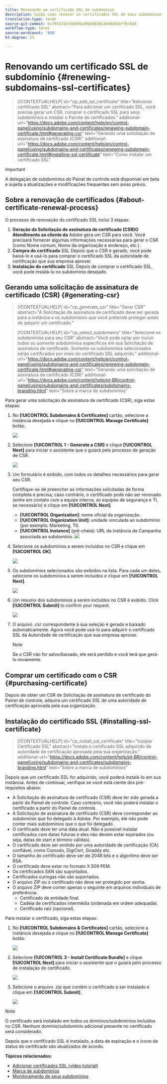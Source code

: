 ```yaml
---
title: Renovando um certificado SSL de subdomínio
description: Saiba como renovar os certificados SSL de seus subdomínios
translation-type: tm+mt
source-git-commit: bc29433167d4699ad9b840381abd0d5bbff8c630
workflow-type: tm+mt
source-wordcount: '840'
ht-degree: 2%

---
```



# Renovando um certificado SSL de subdomínio {#renewing-subdomains-ssl-certificates}

>[!CONTEXTUALHELP]
>id="cp_add_ssl_certificate"
>title="Adicionar certificado SSL"
>abstract="Para adicionar um certificado SSL, você precisa gerar um CSR, comprar o certificado SSL para seus subdomínios e instalar o Pacote de certificados."
>additional-url="https://docs.adobe.com/content/help/en/control-panel/using/subdomains-and-certificates/renewing-subdomain-certificate.html#generating-csr" text="Gerando uma solicitação de assinatura de certificado (CSR)"
>additional-url="https://docs.adobe.com/content/help/en/control-panel/using/subdomains-and-certificates/renewing-subdomain-certificate.html#installing-ssl-certificate" text="Como instalar um certificado SSL"

>[!IMPORTANT]
>
>A delegação de subdomínios do Painel de controle está disponível em beta e sujeita a atualizações e modificações frequentes sem aviso prévio.

## Sobre a renovação de certificados {#about-certificate-renewal-process}

O processo de renovação do certificado SSL inclui 3 etapas:

1. **Geração da Solicitação de assinatura de certificado (CSR)O Atendimento ao cliente da** Adobe gera um CSR para você. Você precisará fornecer algumas informações necessárias para gerar o CSR (como Nome comum, Nome da organização e endereço, etc.).
1. **Compra do certificado** SSL Depois que o CSR é gerado, você pode baixá-lo e usá-lo para comprar o certificado SSL da autoridade de certificação que sua empresa aprovar.
1. **Instalação do certificado** SSL Depois de comprar o certificado SSL, você pode instalá-lo no subdomínio desejado.

## Gerando uma solicitação de assinatura de certificado (CSR) {#generating-csr}

>[!CONTEXTUALHELP]
>id="cp_generate_csr"
>title="Gerar CSR"
>abstract="A Solicitação de assinatura de certificado deve ser gerada para a instância e os subdomínios que você pretende proteger antes de adquirir um certificado."

>[!CONTEXTUALHELP]
>id="cp_select_subdomains"
>title="Selecione os subdomínios para seu CSR"
>abstract="Você pode optar por incluir todos ou somente subdomínios específicos em sua Solicitação de assinatura de certificado. Somente os subdomínios selecionados serão certificados por meio do certificado SSL adquirido."
>additional-url="https://docs.adobe.com/content/help/en/control-panel/using/subdomains-and-certificates/renewing-subdomain-certificate.html#generating-csr" text="Gerando uma solicitação de assinatura de certificado (CSR)"
>additional-url="https://docs.adobe.com/content/help/pt-BR/control-panel/using/subdomains-and-certificates/subdomains-branding.html" text="Sobre a marca de subdomínios"

Para gerar uma solicitação de assinatura de certificado (CSR), siga estas etapas:

1. No **[!UICONTROL Subdomains & Certificates]** cartão, selecione a instância desejada e clique no **[!UICONTROL Manage Certificate]** botão.

   ![](assets/renewal1.png)

1. Selecione **[!UICONTROL 1 - Generate a CSR]** e clique **[!UICONTROL Next]** para iniciar o assistente que o guiará pelo processo de geração de CSR.

   ![](assets/renewal2.png)

1. Um formulário é exibido, com todos os detalhes necessários para gerar seu CSR.

   Certifique-se de preencher as informações solicitadas de forma completa e precisa; caso contrário, o certificado pode não ser renovado (entre em contato com a equipe interna, as equipes de segurança e TI, se necessário) e clique em **[!UICONTROL Next]**.

   * **[!UICONTROL Organization]**: nome oficial da organização.
   * **[!UICONTROL Organization Unit]**: unidade vinculada ao subdomínio (por exemplo: Marketing, TI).
   * **[!UICONTROL Instance]** (pré-cheia): URL da instância de Campanha associada ao subdomínio.
   ![](assets/renewal3.png)

1. Selecione os subdomínios a serem incluídos no CSR e clique em **[!UICONTROL OK]**.

   ![](assets/renewal4.png)

1. Os subdomínios selecionados são exibidos na lista. Para cada um deles, selecione os subdomínios a serem incluídos e clique em **[!UICONTROL Next]**.

   ![](assets/renewal5.png)

1. Um resumo dos subdomínios a serem incluídos no CSR é exibido. Click **[!UICONTROL Submit]** to confirm your request.

   ![](assets/renewal6.png)

1. O arquivo .csr correspondente à sua seleção é gerado e baixado automaticamente. Agora você pode usá-lo para adquirir o certificado SSL da Autoridade de certificação que sua empresa aprovar.

   >[!NOTE]
   >
   >Se o CSR não for salvo/baixado, ele será perdido e você terá que gerá-lo novamente.

## Comprar um certificado com o CSR {#purchasing-certificate}

Depois de obter um CSR de Solicitação de assinatura de certificado do Painel de controle, adquira um certificado SSL de uma autoridade de certificação aprovada pela sua organização.

## Instalação do certificado SSL {#installing-ssl-certificate}

>[!CONTEXTUALHELP]
>id="cp_install_ssl_certificate"
>title="Instalar Certificado SSL"
>abstract="Instale o certificado SSL adquirido da autoridade de certificação aprovada pela sua organização."
>additional-url="https://docs.adobe.com/content/help/pt-BR/control-panel/using/subdomains-and-certificates/subdomains-branding.html" text="Sobre a marca de subdomínios"

Depois que um certificado SSL for adquirido, você poderá instalá-lo em sua instância. Antes de continuar, verifique se você está ciente dos pré-requisitos abaixo:

* A Solicitação de assinatura de certificado (CSR) deve ter sido gerada a partir do Painel de controle. Caso contrário, você não poderá instalar o certificado a partir do Painel de controle.
* A Solicitação de assinatura de certificado (CSR) deve corresponder ao subdomínio que foi delegado à Adobe. Por exemplo, ele não pode conter mais subdomínios que o que foi delegado.
* O certificado deve ter uma data atual. Não é possível instalar certificados com datas futuras e eles não devem estar expirados (ou seja, datas de start e término válidas).
* O certificado deve ser emitido por uma autoridade de certificação (CA) confiável, como Comodo, DigiCert, Goaddy etc.
* O tamanho do certificado deve ser de 2048 bits e o algoritmo deve ser RSA.
* O certificado deve estar no formato X.509 PEM.
* Os certificados SAN são suportados.
* Certificados curingas não são suportados.
* O arquivo ZIP ou o certificado não deve ser protegido por senha.
* O arquivo ZIP deve conter apenas o seguinte em arquivos individuais de preferência:
   * Certificado de entidade final.
   * Cadeia de certificados intermédia (ordenada em ordem adequada).
   * Certificado raiz (opcional).

Para instalar o certificado, siga estas etapas:

1. No **[!UICONTROL Subdomains & Certificates]** cartão, selecione a instância desejada e clique no **[!UICONTROL Manage Certificate]** botão.

   ![](assets/renewal1.png)

1. Selecione **[!UICONTROL 3 - Install Certificate Bundle]** e clique **[!UICONTROL Next]** para iniciar o assistente que o guiará pelo processo de instalação do certificado.

   ![](assets/install1.png)

1. Selecione o arquivo .zip que contém o certificado a ser instalado e clique em **[!UICONTROL Submit]**.

   ![](assets/install2.png)

>[!NOTE]
>
>O certificado será instalado em todos os domínios/subdomínios incluídos no CSR. Nenhum domínio/subdomínio adicional presente no certificado será considerado.

Depois que o certificado SSL é instalado, a data de expiração e o ícone de status do certificado são atualizados de acordo.

**Tópicos relacionados:**

* [Adicionar certificados SSL (vídeo tutorial)](https://docs.adobe.com/content/help/en/campaign-learn/campaign-standard-tutorials/administrating/control-panel/adding-ssl-certificates.html)
* [Marca de subdomínios](../../subdomains-certificates/using/subdomains-branding.md)
* [Monitoramento de seus subdomínios](../../subdomains-certificates/using/monitoring-subdomains.md)